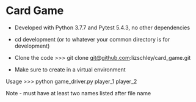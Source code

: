 # Card Game

* Developed with Python 3.7.7 and Pytest 5.4.3, no other dependencies
* cd development (or to whatever your common directory is for development)
* Clone the code >>> git clone git@github.com:lizschley/card_game.git

* Make sure to create in a virtual environment

Usage >>> python game_driver.py player_1 player_2

Note - must have at least two names listed after file name
